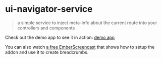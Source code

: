 # ui-navigator-service
> a simple service to inject meta-info about the current route into your controllers and components

Check out the demo app to see it in action: <a href="https://ui-navigator-service.firebaseapp.com">demo app</a>

You can also watch [a free EmberScreencast](https://www.emberscreencasts.com/posts/94-finding-current-route-and-creating-breadcrumbs-with-ui-navigator-service) that shows how to setup the addon and use it to create breadcrumbs.
